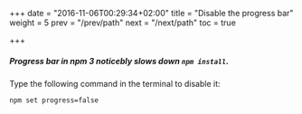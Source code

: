 +++
date = "2016-11-06T00:29:34+02:00"
title = "Disable the progress bar"
weight = 5
prev = "/prev/path"
next = "/next/path"
toc = true

+++

##### Progress bar in npm 3 noticebly slows down `npm install`.
Type the following command in the terminal to disable it:

```
npm set progress=false
```
